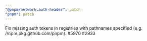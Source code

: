 ```yaml
---
"@pnpm/network.auth-header": patch
"pnpm": patch
---
```


Fix missing auth tokens in registries with pathnames specified (e.g. //npm.pkg.github.com/pnpm). #5970 #2933
